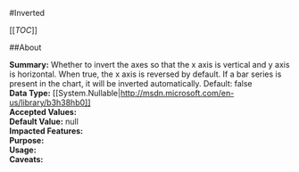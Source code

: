 #Inverted

[[_TOC_]]

##About

**Summary:**  Whether to invert the axes so that the x axis is vertical and y axis is horizontal. When true, the x axis is reversed by default. If a bar series is present in the chart, it will be inverted automatically. Default: false   
**Data Type:** [[System.Nullable|http://msdn.microsoft.com/en-us/library/b3h38hb0]]  
**Accepted Values:**   
**Default Value:** null  
**Impacted Features:**   
**Purpose:**   
**Usage:**   
**Caveats:**   

